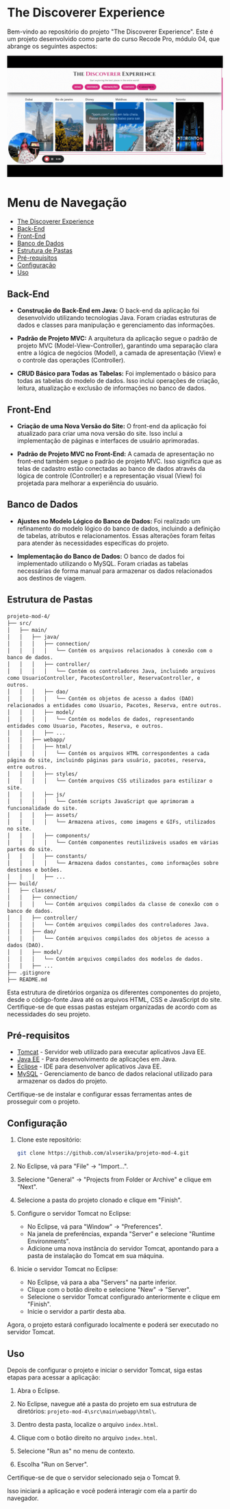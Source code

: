 # The Discoverer Experience

Bem-vindo ao repositório do projeto "The Discoverer Experience". Este é um projeto desenvolvido como parte do curso Recode Pro, módulo 04, que abrange os seguintes aspectos:

 ![The Discoverer Experience MVC](src/main/webapp/assets/tde-mvc.gif)

# Menu de Navegação
- [The Discoverer Experience](#the-discoverer-experience)
- [Back-End](#back-end)
- [Front-End](#front-end)
- [Banco de Dados](#banco-de-dados)
- [Estrutura de Pastas](#estrutura-de-pastas)
- [Pré-requisitos](#pré-requisitos)
- [Configuração](#configuração)
- [Uso](#uso)

## Back-End

- **Construção do Back-End em Java:** O back-end da aplicação foi desenvolvido utilizando tecnologias Java. Foram criadas estruturas de dados e classes para manipulação e gerenciamento das informações.

- **Padrão de Projeto MVC:** A arquitetura da aplicação segue o padrão de projeto MVC (Model-View-Controller), garantindo uma separação clara entre a lógica de negócios (Model), a camada de apresentação (View) e o controle das operações (Controller).

- **CRUD Básico para Todas as Tabelas:** Foi implementado o básico para todas as tabelas do modelo de dados. Isso inclui operações de criação, leitura, atualização e exclusão de informações no banco de dados.

## Front-End

- **Criação de uma Nova Versão do Site:** O front-end da aplicação foi atualizado para criar uma nova versão do site. Isso inclui a implementação de páginas e interfaces de usuário aprimoradas.

- **Padrão de Projeto MVC no Front-End:** A camada de apresentação no front-end também segue o padrão de projeto MVC. Isso significa que as telas de cadastro estão conectadas ao banco de dados através da lógica de controle (Controller) e a representação visual (View) foi projetada para melhorar a experiência do usuário.

## Banco de Dados

- **Ajustes no Modelo Lógico do Banco de Dados:** Foi realizado um refinamento do modelo lógico do banco de dados, incluindo a definição de tabelas, atributos e relacionamentos. Essas alterações foram feitas para atender às necessidades específicas do projeto.

- **Implementação do Banco de Dados:** O banco de dados foi implementado utilizando o MySQL. Foram criadas as tabelas necessárias de forma manual para armazenar os dados relacionados aos destinos de viagem.



## Estrutura de Pastas
```
projeto-mod-4/
├── src/
│   ├── main/
│   │   ├── java/
│   │   │   ├── connection/
│   │   │   │   └── Contém os arquivos relacionados à conexão com o banco de dados.
│   │   │   ├── controller/
│   │   │   │   └── Contém os controladores Java, incluindo arquivos como UsuarioController, PacotesController, ReservaController, e outros.
│   │   │   ├── dao/
│   │   │   │   └── Contém os objetos de acesso a dados (DAO) relacionados a entidades como Usuario, Pacotes, Reserva, entre outros.
│   │   │   ├── model/
│   │   │   │   └── Contém os modelos de dados, representando entidades como Usuario, Pacotes, Reserva, e outros.
│   │   │   ├── ...
│   │   ├── webapp/
│   │   │   ├── html/
│   │   │   │   └── Contém os arquivos HTML correspondentes a cada página do site, incluindo páginas para usuário, pacotes, reserva, entre outros.
│   │   │   ├── styles/
│   │   │   │   └── Contém arquivos CSS utilizados para estilizar o site.
│   │   │   ├── js/
│   │   │   │   └── Contém scripts JavaScript que aprimoram a funcionalidade do site.
│   │   │   ├── assets/
│   │   │   │   └── Armazena ativos, como imagens e GIFs, utilizados no site.
│   │   │   ├── components/
│   │   │   │   └── Contém componentes reutilizáveis usados em várias partes do site.
│   │   │   ├── constants/
│   │   │   │   └── Armazena dados constantes, como informações sobre destinos e botões.
│   │   │   ├── ...
├── build/
│   ├── classes/
│   │   ├── connection/
│   │   │   └── Contém arquivos compilados da classe de conexão com o banco de dados.
│   │   ├── controller/
│   │   │   └── Contém arquivos compilados dos controladores Java.
│   │   ├── dao/
│   │   │   └── Contém arquivos compilados dos objetos de acesso a dados (DAO).
│   │   ├── model/
│   │   │   └── Contém arquivos compilados dos modelos de dados.
│   │   ├── ...
├── .gitignore
├── README.md
```
Esta estrutura de diretórios organiza os diferentes componentes do projeto, desde o código-fonte Java até os arquivos HTML, CSS e JavaScript do site. Certifique-se de que essas pastas estejam organizadas de acordo com as necessidades do seu projeto.

## Pré-requisitos

- [Tomcat](http://tomcat.apache.org/) - Servidor web utilizado para executar aplicativos Java EE.
- [Java EE](https://www.oracle.com/java/technologies/java-ee-glance.html) - Para desenvolvimento de aplicações em Java.
- [Eclipse](https://www.eclipse.org/) - IDE para desenvolver aplicativos Java EE.
- [MySQL](https://www.mysql.com/) - Gerenciamento de banco de dados relacional utilizado para armazenar os dados do projeto.

Certifique-se de instalar e configurar essas ferramentas antes de prosseguir com o projeto.

## Configuração

1. Clone este repositório:

   ```bash
   git clone https://github.com/alvserika/projeto-mod-4.git
   
2. No Eclipse, vá para "File" -> "Import...".
3. Selecione "General" -> "Projects from Folder or Archive" e clique em "Next".
4. Selecione a pasta do projeto clonado e clique em "Finish".

5. Configure o servidor Tomcat no Eclipse:

   - No Eclipse, vá para "Window" -> "Preferences".
   - Na janela de preferências, expanda "Server" e selecione "Runtime Environments".
   - Adicione uma nova instância do servidor Tomcat, apontando para a pasta de instalação do Tomcat em sua máquina.

6. Inicie o servidor Tomcat no Eclipse:

   - No Eclipse, vá para a aba "Servers" na parte inferior.
   - Clique com o botão direito e selecione "New" -> "Server".
   - Selecione o servidor Tomcat configurado anteriormente e clique em "Finish".
   - Inicie o servidor a partir desta aba.

Agora, o projeto estará configurado localmente e poderá ser executado no servidor Tomcat.

## Uso

Depois de configurar o projeto e iniciar o servidor Tomcat, siga estas etapas para acessar a aplicação:

1. Abra o Eclipse.

2. No Eclipse, navegue até a pasta do projeto em sua estrutura de diretórios: `projeto-mod-4\src\main\webapp\html\`.

3. Dentro desta pasta, localize o arquivo `index.html`.

4. Clique com o botão direito no arquivo `index.html`.

5. Selecione "Run as" no menu de contexto.

6. Escolha "Run on Server".

Certifique-se de que o servidor selecionado seja o Tomcat 9.

Isso iniciará a aplicação e você poderá interagir com ela a partir do navegador.



